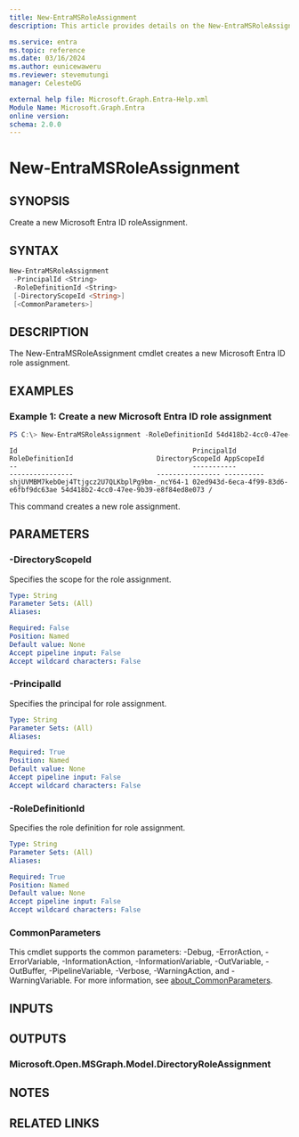 ```yaml
---
title: New-EntraMSRoleAssignment
description: This article provides details on the New-EntraMSRoleAssignment command.

ms.service: entra
ms.topic: reference
ms.date: 03/16/2024
ms.author: eunicewaweru
ms.reviewer: stevemutungi
manager: CelesteDG

external help file: Microsoft.Graph.Entra-Help.xml
Module Name: Microsoft.Graph.Entra
online version:
schema: 2.0.0
---
```


# New-EntraMSRoleAssignment

## SYNOPSIS
Create a new Microsoft Entra ID roleAssignment.

## SYNTAX

```powershell
New-EntraMSRoleAssignment 
 -PrincipalId <String>     
 -RoleDefinitionId <String>
 [-DirectoryScopeId <String>]
 [<CommonParameters>]
```

## DESCRIPTION
The New-EntraMSRoleAssignment cmdlet creates a new Microsoft Entra ID role assignment.

## EXAMPLES

### Example 1: Create a new Microsoft Entra ID role assignment
```powershell
PS C:\> New-EntraMSRoleAssignment -RoleDefinitionId 54d418b2-4cc0-47ee-9b39-e8f84ed8e073 -PrincipalId 02ed943d-6eca-4f99-83d6-e6fbf9dc63ae -DirectoryScopeId '/'
```

```output
Id                                            PrincipalId                          RoleDefinitionId                     DirectoryScopeId AppScopeId
--                                            -----------                          ----------------                     ---------------- ----------
shjUVMBM7kebOej4Ttjgcz2U7QLKbplPg9bm-_ncY64-1 02ed943d-6eca-4f99-83d6-e6fbf9dc63ae 54d418b2-4cc0-47ee-9b39-e8f84ed8e073 /
```

This command creates a new role assignment.

## PARAMETERS

### -DirectoryScopeId
Specifies the scope for the role assignment.

```yaml
Type: String
Parameter Sets: (All)
Aliases:

Required: False
Position: Named
Default value: None
Accept pipeline input: False
Accept wildcard characters: False
```

### -PrincipalId
Specifies the principal for role assignment.

```yaml
Type: String
Parameter Sets: (All)
Aliases:

Required: True
Position: Named
Default value: None
Accept pipeline input: False
Accept wildcard characters: False
```

### -RoleDefinitionId
Specifies the role definition for role assignment.

```yaml
Type: String
Parameter Sets: (All)
Aliases:

Required: True
Position: Named
Default value: None
Accept pipeline input: False
Accept wildcard characters: False
```

### CommonParameters
This cmdlet supports the common parameters: -Debug, -ErrorAction, -ErrorVariable, -InformationAction, -InformationVariable, -OutVariable, -OutBuffer, -PipelineVariable, -Verbose, -WarningAction, and -WarningVariable. For more information, see [about_CommonParameters](https://go.microsoft.com/fwlink/?LinkID=113216).

## INPUTS

## OUTPUTS

### Microsoft.Open.MSGraph.Model.DirectoryRoleAssignment
## NOTES

## RELATED LINKS
